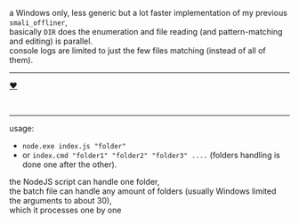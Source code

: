 a Windows only, less generic but a lot faster implementation of my previous `smali_offliner`,  
basically `DIR` does the enumeration and file reading (and pattern-matching and editing) is parallel.  
console logs are limited to just the few files matching (instead of all of them).

<hr/>

<a href="https://paypal.me/%65%31%61%64%6B%61%72%61%6B%30/%35%55%53%44" title="show your support">♥</a>  

<br/>

<hr/>

usage:  

- `node.exe index.js "folder"`  
- or `index.cmd "folder1" "folder2" "folder3" ....`  (folders handling is done one after the other).  

the NodeJS script can handle one folder,  
the batch file can handle any amount of folders (usually Windows limited the arguments to about 30),  
which it processes one by one